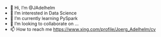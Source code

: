 - 👋 Hi, I’m @JAdelhelm
- 👀 I’m interested in Data Science
- 🌱 I’m currently learning PySpark
- 💞️ I’m looking to collaborate on ...
- 📫 How to reach me https://www.xing.com/profile/Joerg_Adelhelm/cv

<!---
JAdelhelm/JAdelhelm is a ✨ special ✨ repository because its `README.md` (this file) appears on your GitHub profile.
You can click the Preview link to take a look at your changes.
--->
